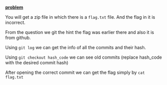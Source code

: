 [**problem**](https://ctflearn.com/challenge/104)

You will get a zip file in which there is a ```flag.txt``` file. And the flag in it is incorrect.

From the question we git the hint the flag was earlier there and also it is from github.

Using ```git log``` we can get the info of all the commits and their hash.

Using ```git checkout hash_code``` we can see old commits (replace hash_code with the desired commit hash)

After opening the correct commit we can get the flag simply by ```cat flag.txt```
